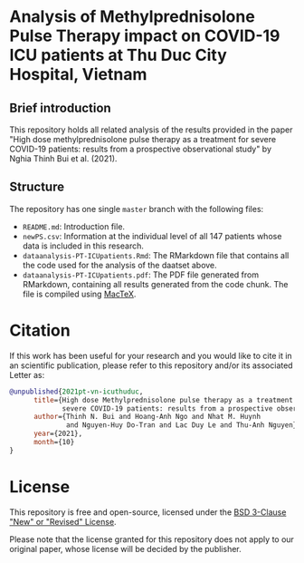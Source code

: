 # Analysis of Methylprednisolone Pulse Therapy impact on COVID-19 ICU patients at Thu Duc City Hospital, Vietnam

## Brief introduction
This repository holds all related analysis of the results provided in the paper "High dose methylprednisolone pulse therapy as a treatment for severe COVID-19 patients: results from a prospective observational study" by Nghia Thinh Bui et al. (2021).

## Structure
The repository has one single `master` branch with the following files:

- `README.md`: Introduction file.
- `newPS.csv`: Information at the individual level of all 147 patients whose data is included in this research.
- `dataanalysis-PT-ICUpatients.Rmd`: The RMarkdown file that contains all the code used for the analysis of the daatset above.
- `dataanalysis-PT-ICUpatients.pdf`: The PDF file generated from RMarkdown, containing all results generated from the code chunk. The file is compiled using [MacTeX](http://www.tug.org/mactex/).

# Citation

If this work has been useful for your research and you would like to cite it in an scientific publication, please refer to this repository and/or its associated Letter as:

```bibtex
@unpublished{2021pt-vn-icuthuduc,
      title={High dose Methylprednisolone pulse therapy as a treatment for 
             severe COVID-19 patients: results from a prospective observational study},
      author={Thinh N. Bui and Hoang-Anh Ngo and Nhat M. Huynh 
              and Nguyen-Huy Do-Tran and Lac Duy Le and Thu-Anh Nguyen},
      year={2021},
      month={10}
}
```

# License 

This repository is free and open-source, licensed under the [BSD 3-Clause "New" or "Revised" License](https://github.com/hoanganhngo610/PulseTherapy-VN-ICUThuDuc/blob/master/LICENSE).

Please note that the license granted for this repository does not apply to our original paper, whose license will be decided by the publisher.
